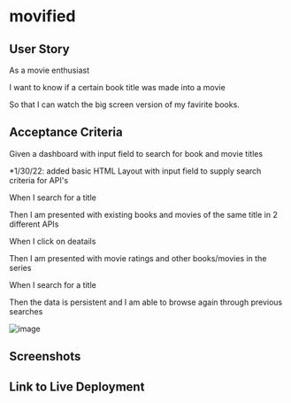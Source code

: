 # movified

## User Story
As a movie enthusiast 

I want to know if a certain book title was made into a movie

So that I can watch the big screen version of my favirite books.

## Acceptance Criteria
Given a dashboard with input field to search for book and movie titles

*1/30/22: added basic HTML Layout with input field to supply search criteria for API's 

When I search for a title

Then I am presented with existing books and movies of the same title in 2 different APIs 

When I click on deatails

Then I am presented with movie ratings and other books/movies in the series

When I search for a title 

Then the data is persistent and I am able to browse again through previous searches



![image](https://user-images.githubusercontent.com/80355222/151711874-71773847-4424-490d-8386-54fdfd8e2680.png)


## Screenshots


## Link to Live Deployment
